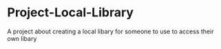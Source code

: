 # Project-Local-Library
A project about creating a local libary for someone to use to access their own libary
